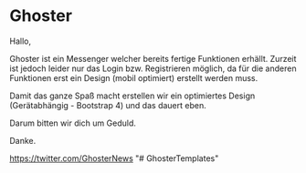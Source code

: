 # Ghoster

Hallo,

Ghoster ist ein Messenger welcher bereits fertige Funktionen erhällt.
Zurzeit ist jedoch leider nur das Login bzw. Registrieren möglich, da für die anderen Funktionen erst ein Design (mobil optimiert) erstellt werden muss.

Damit das ganze Spaß macht erstellen wir ein optimiertes Design (Gerätabhängig - Bootstrap 4) und das dauert eben.

Darum bitten wir dich um Geduld.

Danke.

https://twitter.com/GhosterNews
"# GhosterTemplates" 

